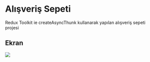 <h1>Alışveriş Sepeti</h1>

Redux Toolkit ie createAsyncThunk kullanarak yapılan alışveriş sepeti projesi

<h2>Ekran</h2>

![](React-App-Profil-1-Microsoft_-Edge-2023-08-03-00-45-15.gif)
